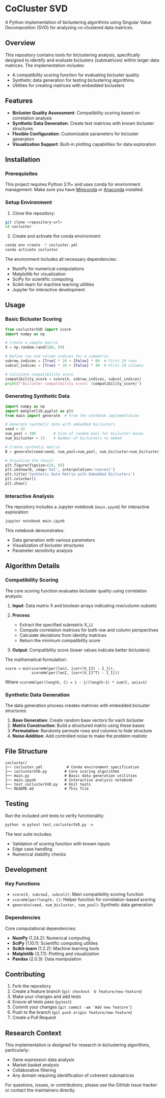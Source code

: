 # CoCluster SVD

A Python implementation of biclustering algorithms using Singular Value Decomposition (SVD) for analyzing co-clustered data matrices.

## Overview

This repository contains tools for biclustering analysis, specifically designed to identify and evaluate biclusters (submatrices) within larger data matrices. The implementation includes:

- A compatibility scoring function for evaluating bicluster quality
- Synthetic data generation for testing biclustering algorithms
- Utilities for creating matrices with embedded biclusters

## Features

- **Bicluster Quality Assessment**: Compatibility scoring based on correlation analysis
- **Synthetic Data Generation**: Create test matrices with known bicluster structures
- **Flexible Configuration**: Customizable parameters for bicluster generation
- **Visualization Support**: Built-in plotting capabilities for data exploration

## Installation

### Prerequisites

This project requires Python 3.11+ and uses conda for environment management. Make sure you have [Miniconda](https://docs.conda.io/en/latest/miniconda.html) or [Anaconda](https://www.anaconda.com/) installed.

### Setup Environment

1. Clone the repository:
```bash
git clone <repository-url>
cd cocluster
```

2. Create and activate the conda environment:
```bash
conda env create -f cocluster.yml
conda activate cocluster
```

The environment includes all necessary dependencies:
- NumPy for numerical computations
- Matplotlib for visualization
- SciPy for scientific computing
- Scikit-learn for machine learning utilities
- Jupyter for interactive development

## Usage

### Basic Bicluster Scoring

```python
from coclusterSVD import score
import numpy as np

# Create a sample matrix
X = np.random.rand(100, 50)

# Define row and column indices for a submatrix
subrow_indices = [True] * 20 + [False] * 80  # First 20 rows
subcol_indices = [True] * 10 + [False] * 40  # First 10 columns

# Calculate compatibility score
compatibility_score = score(X, subrow_indices, subcol_indices)
print(f"Bicluster compatibility score: {compatibility_score}")
```

### Generating Synthetic Data

```python
import numpy as np
import matplotlib.pyplot as plt
from main import generate  # From the notebook implementation

# Generate synthetic data with embedded biclusters
seed = 42
num_pool = 200        # Size of random pool for bicluster bases
num_bicluster = 15    # Number of biclusters to embed

# Create synthetic matrix
B = generate(seed=seed, num_pool=num_pool, num_bicluster=num_bicluster)

# Visualize the result
plt.figure(figsize=(10, 8))
plt.imshow(B, cmap='hot', interpolation='nearest')
plt.title('Synthetic Data Matrix with Embedded Biclusters')
plt.colorbar()
plt.show()
```

### Interactive Analysis

The repository includes a Jupyter notebook (`main.ipynb`) for interactive exploration:

```bash
jupyter notebook main.ipynb
```

This notebook demonstrates:
- Data generation with various parameters
- Visualization of bicluster structures
- Parameter sensitivity analysis

## Algorithm Details

### Compatibility Scoring

The core scoring function evaluates bicluster quality using correlation analysis:

1. **Input**: Data matrix X and boolean arrays indicating row/column subsets
2. **Process**: 
   - Extract the specified submatrix X_IJ
   - Compute correlation matrices for both row and column perspectives
   - Calculate deviations from identity matrices
   - Return the minimum compatibility score

3. **Output**: Compatibility score (lower values indicate better biclusters)

The mathematical formulation:
```
score = min(scoreHelper(lenJ, |corr(X_IJ) - I_J|), 
            scoreHelper(lenI, |corr(X_IJ^T) - I_I|))
```

Where `scoreHelper(length, C) = 1 - 1/(length-1) * sum(C, axis=1)`

### Synthetic Data Generation

The data generation process creates matrices with embedded bicluster structures:

1. **Base Generation**: Create random base vectors for each bicluster
2. **Matrix Construction**: Build a structured matrix using these bases
3. **Permutation**: Randomly permute rows and columns to hide structure
4. **Noise Addition**: Add controlled noise to make the problem realistic

## File Structure

```
cocluster/
├── cocluster.yml           # Conda environment specification
├── coclusterSVD.py        # Core scoring algorithms
├── main.py                # Basic data generation utilities
├── main.ipynb             # Interactive analysis notebook
├── test_coclusterSVD.py   # Unit tests
└── README.md              # This file
```

## Testing

Run the included unit tests to verify functionality:

```python
python -m pytest test_coclusterSVD.py -v
```

The test suite includes:
- Validation of scoring function with known inputs
- Edge case handling
- Numerical stability checks

## Development

### Key Functions

- `score(X, subrowI, subcolJ)`: Main compatibility scoring function
- `scoreHelper(length, C)`: Helper function for correlation-based scoring
- `generate(seed, num_bicluster, num_pool)`: Synthetic data generation

### Dependencies

Core computational dependencies:
- **NumPy** (1.24.2): Numerical computing
- **SciPy** (1.10.1): Scientific computing utilities
- **Scikit-learn** (1.2.2): Machine learning tools
- **Matplotlib** (3.7.1): Plotting and visualization
- **Pandas** (2.0.3): Data manipulation

## Contributing

1. Fork the repository
2. Create a feature branch (`git checkout -b feature/new-feature`)
3. Make your changes and add tests
4. Ensure all tests pass (`pytest`)
5. Commit your changes (`git commit -am 'Add new feature'`)
6. Push to the branch (`git push origin feature/new-feature`)
7. Create a Pull Request

## Research Context

This implementation is designed for research in biclustering algorithms, particularly:
- Gene expression data analysis
- Market basket analysis
- Collaborative filtering
- Any domain requiring identification of coherent submatrices

For questions, issues, or contributions, please use the GitHub issue tracker or contact the maintainers directly.
